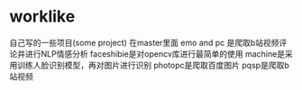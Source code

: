 # worklike
自己写的一些项目(some project)
在master里面
emo and pc 是爬取b站视频评论并进行NLP情感分析
faceshibie是对opencv库进行最简单的使用
machine是采用训练人脸识别模型，再对图片进行识别
photopc是爬取百度图片
pqsp是爬取b站视频
